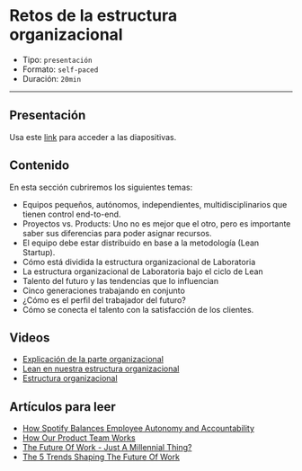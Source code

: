 # Retos de la estructura organizacional

* Tipo: `presentación`
* Formato: `self-paced`
* Duración: `20min`

***

## Presentación
Usa este [link](https://docs.google.com/presentation/d/1OcxLnyswoW78Hk18-fcOFYekBz-W1BFP7jLfddTurvk/edit#slide=id.g38258ddf8b_0_28) para acceder a las diapositivas.

## Contenido
En esta sección cubriremos los siguientes temas:

* Equipos pequeños, autónomos, independientes, multidisciplinarios 
	que tienen control end-to-end.
* Proyectos vs. Products: Uno no es mejor que el otro, pero 
	es importante	saber sus diferencias para poder asignar recursos.
* El equipo debe estar distribuido en base a la metodología 
	(Lean Startup).
* Cómo está dividida la estructura organizacional de Laboratoria
* La estructura organizacional de Laboratoria bajo el ciclo de Lean	
* Talento del futuro y las tendencias que lo influencian
* Cinco generaciones trabajando en conjunto
* ¿Cómo es el perfil del trabajador del futuro?
* Cómo se conecta el talento con la satisfacción de los clientes.


## Videos
* [Explicación de la parte organizacional](https://www.useloom.com/share/f7b62b653994467fbd1f73110d1ebc4a)
* [Lean en nuestra estructura organizacional](https://www.useloom.com/share/b30d33096a8643cebb7dd146cf5ddff3)
* [Estructura organizacional](https://www.useloom.com/share/6bffe7230e984a729dbf284e1d236d2f)

## Artículos para leer
* [How Spotify Balances Employee Autonomy and Accountability](https://hbr.org/2017/02/how-spotify-balances-employee-autonomy-and-accountability)
* [How Our Product Team Works](https://www.hudl.com/bits/how-our-product-team-works)
* [The Future Of Work - Just A Millennial Thing?](https://www.forbes.com/sites/jacobmorgan/2015/02/09/future-of-work-millennials-jacob-morgan/#745368c97ebd)
* [The 5 Trends Shaping The Future Of Work](https://www.forbes.com/sites/jacobmorgan/2015/02/27/the-5-trends-shaping-the-future-of-work/#6703e52830d6)




